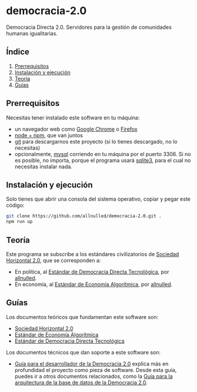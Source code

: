 # democracia-2.0

Democracia Directa 2.0. Servidores para la gestión de comunidades humanas igualitarias.

## Índice

1. [Prerrequisitos](#prerrequisitos)
2. [Instalación y ejecución](#instalación-y-ejecución)
3. [Teoría](#teoría)
4. [Guías](#guías)


## Prerrequisitos

Necesitas tener instalado este software en tu máquina:

- un navegador web como [Google Chrome](https://www.google.com/intl/es_es/chrome/?brand=YTUH&gclsrc=ds&gclsrc=ds) o [Firefox](https://www.mozilla.org/es-ES/firefox/new/)
- [node + npm](https://nodejs.org/en/download), que van juntos
- [git](https://git-scm.com/downloads) para descargarnos este proyecto (si lo tienes descargado, no lo necesitas)
- opcionalmente, [mysql](https://www.mysql.com/downloads/) corriendo en tu máquina por el puerto 3306. Si no es posible, no importa, porque el programa usará [sqlite3](https://www.sqlite.org/index.html), para el cual no necesitas instalar nada.

## Instalación y ejecución

Solo tienes que abrir una consola del sistema operativo, copiar y pegar este código:

```sh
git clone https://github.com/allnulled/democracia-2.0.git .
npm run up
```

## Teoría

Este programa se subscribe a los estándares civilizatorios de [Sociedad Horizontal 2.0](https://github.com/allnulled/democracia-2.0/blob/main/info/Sociedad-Horizontal-2.0.md), que se corresponden a:
  - En política, al [Estándar de Democracia Directa Tecnológica](https://github.com/allnulled/democracia-2.0/blob/main/info/Estándar-de-Democracia-Directa-Tecnológica.md), por [allnulled](https://github.com/allnulled).
  - En economía, al [Estándar de Economía Algorítmica](https://github.com/allnulled/democracia-2.0/blob/main/info/Estándar-de-Economía-Algorítmica.md), por [allnulled](https://github.com/allnulled).


## Guías

Los documentos teóricos que fundamentan este software son:

  - [Sociedad Horizontal 2.0](./info/Sociedad-Horizontal-2.0.md)
  - [Estándar de Economía Algorítmica](./info/Estándar-de-Economía-Algorítmica.md)
  - [Estándar de Democracia Directa Tecnológica](./info/Estándar-de-Democracia-Directa-Tecnológica.md)

Los documentos técnicos que dan soporte a este software son:

  - [Guía para el desarrollador de la Democracia 2.0](./info/Guía-para-el-desarrollador.md) explica más en profundidad el proyecto como pieza de software. Desde esta guía, puedes ir a otros documentos relacionados, como la [Guía para la arquitectura de la base de datos de la Democracia 2.0](./info/Guía-para-la-arquitectura-de-la-base-de-datos-de-la-Democracia-2.0.md).


